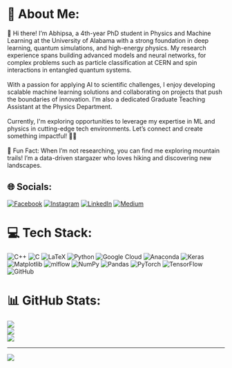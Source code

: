 # 💫 About Me:
👋 Hi there! I’m Abhipsa, a 4th-year PhD student in Physics and Machine Learning at the University of Alabama with a strong foundation in deep learning, quantum simulations, and high-energy physics. My research experience spans building advanced models and neural networks, for complex problems such as particle classification at CERN and spin interactions in entangled quantum systems.<br><br>With a passion for applying AI to scientific challenges, I enjoy developing scalable machine learning solutions and collaborating on projects that push the boundaries of innovation. I’m also a dedicated Graduate Teaching Assistant at the Physics Department.<br><br>Currently, I'm exploring opportunities to leverage my expertise in ML and physics in cutting-edge tech environments. Let’s connect and create something impactful! 🌌✨<br><br>🌌 Fun Fact: When I’m not researching, you can find me exploring mountain trails! I’m a data-driven stargazer who loves hiking and discovering new landscapes.


## 🌐 Socials:
[![Facebook](https://img.shields.io/badge/Facebook-%231877F2.svg?logo=Facebook&logoColor=white)](https://facebook.com/https://www.facebook.com/abhipsa.acharya.9/) [![Instagram](https://img.shields.io/badge/Instagram-%23E4405F.svg?logo=Instagram&logoColor=white)](https://instagram.com/travel_with_abhipsa) [![LinkedIn](https://img.shields.io/badge/LinkedIn-%230077B5.svg?logo=linkedin&logoColor=white)](https://linkedin.com/in/https://www.linkedin.com/in/abhipsa-acharya-1abba71a4/) [![Medium](https://img.shields.io/badge/Medium-12100E?logo=medium&logoColor=white)](https://medium.com/@https://medium.com/@abhipsa_acharya) 

# 💻 Tech Stack:
![C++](https://img.shields.io/badge/c++-%2300599C.svg?style=for-the-badge&logo=c%2B%2B&logoColor=white) ![C](https://img.shields.io/badge/c-%2300599C.svg?style=for-the-badge&logo=c&logoColor=white) ![LaTeX](https://img.shields.io/badge/latex-%23008080.svg?style=for-the-badge&logo=latex&logoColor=white) ![Python](https://img.shields.io/badge/python-3670A0?style=for-the-badge&logo=python&logoColor=ffdd54) ![Google Cloud](https://img.shields.io/badge/GoogleCloud-%234285F4.svg?style=for-the-badge&logo=google-cloud&logoColor=white) ![Anaconda](https://img.shields.io/badge/Anaconda-%2344A833.svg?style=for-the-badge&logo=anaconda&logoColor=white) ![Keras](https://img.shields.io/badge/Keras-%23D00000.svg?style=for-the-badge&logo=Keras&logoColor=white) ![Matplotlib](https://img.shields.io/badge/Matplotlib-%23ffffff.svg?style=for-the-badge&logo=Matplotlib&logoColor=black) ![mlflow](https://img.shields.io/badge/mlflow-%23d9ead3.svg?style=for-the-badge&logo=numpy&logoColor=blue) ![NumPy](https://img.shields.io/badge/numpy-%23013243.svg?style=for-the-badge&logo=numpy&logoColor=white) ![Pandas](https://img.shields.io/badge/pandas-%23150458.svg?style=for-the-badge&logo=pandas&logoColor=white) ![PyTorch](https://img.shields.io/badge/PyTorch-%23EE4C2C.svg?style=for-the-badge&logo=PyTorch&logoColor=white) ![TensorFlow](https://img.shields.io/badge/TensorFlow-%23FF6F00.svg?style=for-the-badge&logo=TensorFlow&logoColor=white) ![GitHub](https://img.shields.io/badge/github-%23121011.svg?style=for-the-badge&logo=github&logoColor=white)
# 📊 GitHub Stats:
![](https://github-readme-stats.vercel.app/api?username=aviiacharya&theme=dark&hide_border=false&include_all_commits=false&count_private=false)<br/>
![](https://github-readme-streak-stats.herokuapp.com/?user=aviiacharya&theme=dark&hide_border=false)<br/>
![](https://github-readme-stats.vercel.app/api/top-langs/?username=aviiacharya&theme=dark&hide_border=false&include_all_commits=false&count_private=false&layout=compact)

---
[![](https://visitcount.itsvg.in/api?id=aviiacharya&icon=0&color=0)](https://visitcount.itsvg.in)

<!-- Proudly created with GPRM ( https://gprm.itsvg.in ) -->
